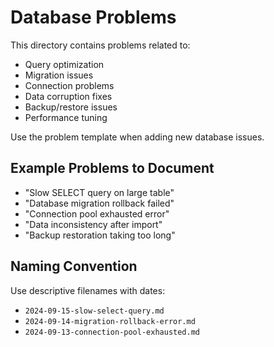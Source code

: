 # Database Problems

This directory contains problems related to:
- Query optimization
- Migration issues
- Connection problems
- Data corruption fixes
- Backup/restore issues
- Performance tuning

Use the problem template when adding new database issues.

## Example Problems to Document

- "Slow SELECT query on large table"
- "Database migration rollback failed"
- "Connection pool exhausted error"
- "Data inconsistency after import"
- "Backup restoration taking too long"

## Naming Convention

Use descriptive filenames with dates:
- `2024-09-15-slow-select-query.md`
- `2024-09-14-migration-rollback-error.md`
- `2024-09-13-connection-pool-exhausted.md`